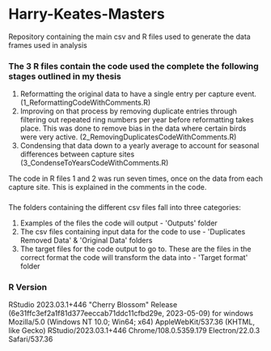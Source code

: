 # Harry-Keates-Masters
Repository containing the main csv and R files used to generate the data frames used in analysis

### The 3 R files contain the code used the complete the following stages outlined in my thesis
1. Reformatting the original data to have a single entry per capture event. (1_ReformattingCodeWithComments.R)
2. Improving on that process by removing duplicate entries through filtering out repeated ring numbers per year before reformatting takes place. This was done to remove bias in the data where certain birds were very active. (2_RemovingDuplicatesCodeWithComments.R)
3. Condensing that data down to a yearly average to account for seasonal differences between capture sites (3_CondenseToYearsCodeWithComments.R)

The code in R files 1 and 2 was run seven times, once on the data from each capture site. This is explained in the comments in the code.

###
The folders containing the different csv files fall into three categories:
1. Examples of the files the code will output - 'Outputs' folder
2. The csv files containing input data for the code to use - 'Duplicates Removed Data' & 'Original Data' folders 
3. The target files for the code output to go to. These are the files in the correct format the code will transform the data into - 'Target format' folder



### R Version
RStudio 2023.03.1+446 "Cherry Blossom" Release (6e31ffc3ef2a1f81d377eeccab71ddc11cfbd29e, 2023-05-09) for windows
Mozilla/5.0 (Windows NT 10.0; Win64; x64) AppleWebKit/537.36 (KHTML, like Gecko) RStudio/2023.03.1+446 Chrome/108.0.5359.179 Electron/22.0.3 Safari/537.36

